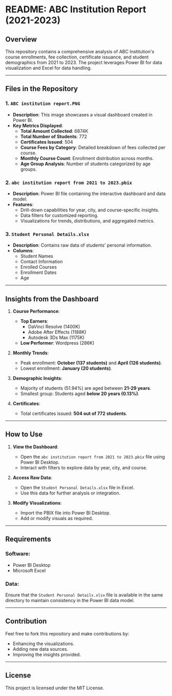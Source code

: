# README: ABC Institution Report (2021-2023)

## Overview
This repository contains a comprehensive analysis of ABC Institution's course enrollments, fee collection, certificate issuance, and student demographics from 2021 to 2023. The project leverages Power BI for data visualization and Excel for data handling.

---

## Files in the Repository

### 1. `ABC institution report.PNG`
- **Description**: This image showcases a visual dashboard created in Power BI.
- **Key Metrics Displayed**:
  - **Total Amount Collected**: 6874K
  - **Total Number of Students**: 772
  - **Certificates Issued**: 504
  - **Course Fees by Category**: Detailed breakdown of fees collected per course.
  - **Monthly Course Count**: Enrollment distribution across months.
  - **Age Group Analysis**: Number of students categorized by age groups.

### 2. `abc institution report from 2021 to 2023.pbix`
- **Description**: Power BI file containing the interactive dashboard and data model.
- **Features**:
  - Drill-down capabilities for year, city, and course-specific insights.
  - Data filters for customized reporting.
  - Visualizations for trends, distributions, and aggregated metrics.

### 3. `Student Personal Details.xlsx`
- **Description**: Contains raw data of students' personal information.
- **Columns**:
  - Student Names
  - Contact Information
  - Enrolled Courses
  - Enrollment Dates
  - Age

---

## Insights from the Dashboard

1. **Course Performance**:
   - **Top Earners**: 
     - DaVinci Resolve (1400K)
     - Adobe After Effects (1188K)
     - Autodesk 3Ds Max (1175K)
   - **Low Performer**: Wordpress (286K)

2. **Monthly Trends**:
   - Peak enrollment: **October (137 students)** and **April (126 students)**.
   - Lowest enrollment: **January (20 students)**.

3. **Demographic Insights**:
   - Majority of students (51.94%) are aged between **21-29 years**.
   - Smallest group: Students aged **below 20 years (0.13%)**.

4. **Certificates**:
   - Total certificates issued: **504 out of 772 students**.

---

## How to Use

1. **View the Dashboard**:
   - Open the `abc institution report from 2021 to 2023.pbix` file using Power BI Desktop.
   - Interact with filters to explore data by year, city, and course.

2. **Access Raw Data**:
   - Open the `Student Personal Details.xlsx` file in Excel.
   - Use this data for further analysis or integration.

3. **Modify Visualizations**:
   - Import the PBIX file into Power BI Desktop.
   - Add or modify visuals as required.

---

## Requirements

### Software:
- Power BI Desktop
- Microsoft Excel

### Data:
Ensure that the `Student Personal Details.xlsx` file is available in the same directory to maintain consistency in the Power BI data model.

---

## Contribution
Feel free to fork this repository and make contributions by:
- Enhancing the visualizations.
- Adding new data sources.
- Improving the insights provided.

---

## License
This project is licensed under the MIT License.
